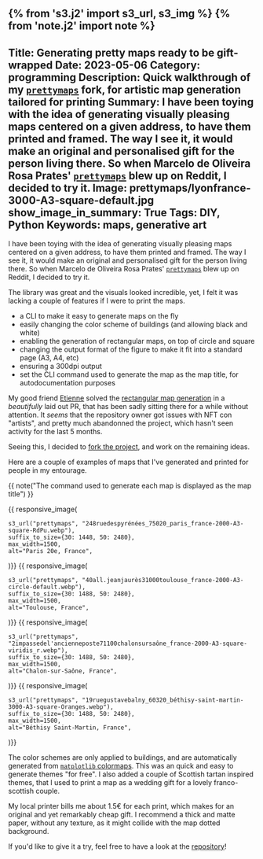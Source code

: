 {% from 's3.j2' import s3_url, s3_img %}
{% from 'note.j2' import note %}
---
Title: Generating pretty maps ready to be gift-wrapped
Date: 2023-05-06
Category: programming
Description: Quick walkthrough of my [`prettymaps`](https://github.com/brouberol/prettymaps) fork, for artistic map generation tailored for printing
Summary: I have been toying with the idea of generating visually pleasing maps centered on a given address, to have them printed and framed. The way I see it, it would make an original and personalised gift for the person living there. So when Marcelo de Oliveira Rosa Prates' [`prettymaps`](https://github.com/marceloprates/prettymaps) blew up on Reddit, I decided to try it.
Image: prettymaps/lyonfrance-3000-A3-square-default.jpg
show_image_in_summary: True
Tags: DIY, Python
Keywords: maps, generative art
---

I have been toying with the idea of generating visually pleasing maps centered on a given address, to have them printed and framed. The way I see it, it would make an original and personalised gift for the person living there. So when Marcelo de Oliveira Rosa Prates' [`prettymaps`](https://github.com/marceloprates/prettymaps) blew up on Reddit, I decided to try it.

The library was great and the visuals looked incredible, yet, I felt it was lacking a couple of features if I were to print the maps.

- a CLI to make it easy to generate maps on the fly
- easily changing the color scheme of buildings (and allowing black and white)
- enabling the generation of rectangular maps, on top of circle and square
- changing the output format of the figure to make it fit into a standard page (A3, A4, etc)
- ensuring a 300dpi output
- set the CLI command used to generate the map as the map title, for autodocumentation purposes

My good friend [Etienne](https://etnbrd.com/) solved the [rectangular map generation](https://github.com/marceloprates/prettymaps/pull/105) in a _beautifully_ laid out PR, that has been sadly sitting there for a while without attention. It _seems_ that the repository owner got issues with NFT con "artists", and pretty much abandonned the project, which hasn't seen activity for the last 5 months.

Seeing this, I decided to [fork the project](https://github.com/brouberol/prettymaps), and work on the remaining ideas.

Here are a couple of examples of maps that I've generated and printed for people in my entourage.

{{ note("The command used to generate each map is displayed as the map title") }}

{{ responsive_image(

    s3_url("prettymaps", "248ruedespyrénées_75020_paris_france-2000-A3-square-RdPu.webp"),
    suffix_to_size={30: 1448, 50: 2480},
    max_width=1500,
    alt="Paris 20e, France",
)}}
{{ responsive_image(

    s3_url("prettymaps", "40all.jeanjaurès31000toulouse_france-2000-A3-circle-default.webp"),
    suffix_to_size={30: 1488, 50: 2480},
    max_width=1500,
    alt="Toulouse, France",
)}}
{{ responsive_image(

    s3_url("prettymaps", "2impassedel'ancienneposte71100chalonsursaône_france-2000-A3-square-viridis_r.webp"),
    suffix_to_size={30: 1488, 50: 2480},
    max_width=1500,
    alt="Chalon-sur-Saône, France",
)}}
{{ responsive_image(

    s3_url("prettymaps", "19ruegustavebalny_60320_béthisy-saint-martin-3000-A3-square-Oranges.webp"),
    suffix_to_size={30: 1488, 50: 2480},
    max_width=1500,
    alt="Béthisy Saint-Martin, France",
)}}


The color schemes are only applied to buildings, and are automatically generated from [`matplotlib` colormaps](https://matplotlib.org/stable/gallery/color/colormap_reference.html). This was an quick and easy to generate themes "for free". I also added a couple of Scottish tartan inspired themes, that I used to print a map as a wedding gift for a lovely franco-scottish couple.

My local printer bills me about 1.5€ for each print, which makes for an original and yet remarkably cheap gift. I recommend a thick and matte paper, without any texture, as it might collide with the map dotted background.

If you'd like to give it a try, feel free to have a look at the [repository](https://github.com/brouberol/prettymaps)!